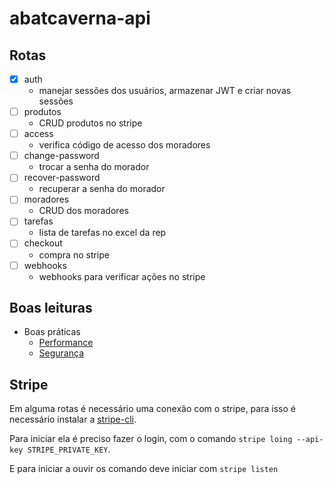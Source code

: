 # abatcaverna-api

## Rotas

- [x] auth
  - manejar sessões dos usuários, armazenar JWT e criar novas sessões
- [ ] produtos
  - CRUD produtos no stripe
- [ ] access
  - verifica código de acesso dos moradores
- [ ] change-password
  - trocar a senha do morador
- [ ] recover-password
  - recuperar a senha do morador
- [ ] moradores
  - CRUD dos moradores
- [ ] tarefas
  - lista de tarefas no excel da rep
- [ ] checkout
  - compra no stripe
- [ ] webhooks
  - webhooks para verificar ações no stripe

## Boas leituras

- Boas práticas
  - [Performance](https://expressjs.com/pt-br/advanced/best-practice-performance.html)
  - [Segurança](https://expressjs.com/pt-br/advanced/best-practice-security.html)

## Stripe

Em alguma rotas é necessário uma conexão com o stripe, para isso é necessário instalar a [stripe-cli](https://stripe.com/docs/stripe-cli?locale=pt-BR).

Para iniciar ela é preciso fazer o login, com o comando ```stripe loing --api-key STRIPE_PRIVATE_KEY```.

E para iniciar a ouvir os comando deve iniciar com ```stripe listen```